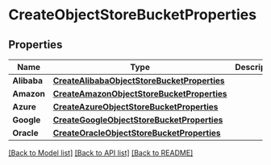 # CreateObjectStoreBucketProperties

## Properties
Name | Type | Description | Notes
------------ | ------------- | ------------- | -------------
**Alibaba** | [**CreateAlibabaObjectStoreBucketProperties**](CreateAlibabaObjectStoreBucketProperties.md) |  | [optional] 
**Amazon** | [**CreateAmazonObjectStoreBucketProperties**](CreateAmazonObjectStoreBucketProperties.md) |  | [optional] 
**Azure** | [**CreateAzureObjectStoreBucketProperties**](CreateAzureObjectStoreBucketProperties.md) |  | [optional] 
**Google** | [**CreateGoogleObjectStoreBucketProperties**](CreateGoogleObjectStoreBucketProperties.md) |  | [optional] 
**Oracle** | [**CreateOracleObjectStoreBucketProperties**](CreateOracleObjectStoreBucketProperties.md) |  | [optional] 

[[Back to Model list]](../README.md#documentation-for-models) [[Back to API list]](../README.md#documentation-for-api-endpoints) [[Back to README]](../README.md)


